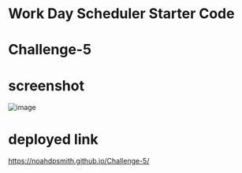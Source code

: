 # Work Day Scheduler Starter Code
# Challenge-5
# screenshot
![image](https://user-images.githubusercontent.com/88944710/141040039-491426d1-09e8-4eda-b0e9-b5e3599dd233.png)
# deployed link
https://noahdpsmith.github.io/Challenge-5/
